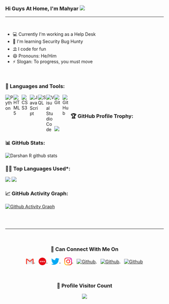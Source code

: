 ### Hi Guys At Home, I'm Mahyar <img src="https://github.com/mahyarkermani1/mahyarkermani1/blob/master/Assets/Hi.gif" width="22px">

---

<br />

- 💻 Currently I'm working as a Help Desk
- 🏹 I'm learning Security Bug Hunty
- ⛱️ I code for fun
- 😄 Pronouns: He/Him
- ⚡ Slogan: To progress, you must move

<br />

### 🧰 Languages and Tools:

<img align="left" alt="Python" width="26px" src="https://github.com/mahyarkermani1/mahyarkermani1/blob/master/Assets/python.png" />
<img align="left" alt="HTML5" width="26px" src="https://github.com/mahyarkermani1/mahyarkermani1/blob/master/Assets/html.png" />
<img align="left" alt="CSS3" width="26px" src="https://github.com/mahyarkermani1/mahyarkermani1/blob/master/Assets/css.png" />
<img align="left" alt="JavaScript" width="26px" src="https://github.com/mahyarkermani1/mahyarkermani1/blob/master/Assets/javascript.png" />
<img align="left" alt="SQL" width="26px" src="https://github.com/mahyarkermani1/mahyarkermani1/blob/master/Assets/sql.png" />
<img align="left" alt="Visual Studio Code" width="26px" src="https://github.com/mahyarkermani1/mahyarkermani1/blob/master/Assets/visual-studio-code.png" />
<img align="left" alt="Git" width="26px" src="https://github.com/mahyarkermani1/mahyarkermani1/blob/master/Assets/git.png" />
<img align="left" alt="GitHub" width="26px" src="https://github.com/mahyarkermani1/mahyarkermani1/blob/master/Assets/github.png" />

<br />
<br />


<!-- Profile Trophy -->
### 🏆 GitHub Profile Trophy:
<a href="https://github.com/ryo-ma/github-profile-trophy">
  <img width=800 src="https://github-profile-trophy.vercel.app/?username=mahyarkermani1&column=8&theme=darkhub&no-frame=true&no-bg=true"/>
</a>


<!--   Stats -->
### 📊 GitHub Stats:
![Darshan R github stats](https://github-readme-stats.vercel.app/api?username=mahyarkermani1&theme=nord&show_icons=true&count_private=true)
  
  
<!--   Top Languages Using -->
### 👨‍💻 Top Languages Used*:
![](https://github-profile-summary-cards.vercel.app/api/cards/repos-per-language?username=mahyarkermani1&theme=nord_dark)
![](https://github-profile-summary-cards.vercel.app/api/cards/most-commit-language?username=mahyarkermani1&theme=nord_dark)


<!--   GitHub stats graph -->
### 📈 GitHub Activity Graph:
 [![Github Activity Graph](https://github-readme-activity-graph.vercel.app/graph?username=mahyarkermani1&theme=github)](https://github.com/mahyarkermani1)

 <br>
 <br>

 
 <hr>
 
 <br>

  <div align="center">
  <h3><b>📌 Can Connect With Me On</b></h3>
  </div>
<p align="center">
  <a href="mailto:mohammadmahyarkermani@gmail.com" target="_blank">
  <img align="center" alt="Website" width="24px" src="https://github.com/SatYu26/SatYu26/blob/master/Assets/Gmail.svg" />
</a> &nbsp;&nbsp;
<a href="#" target="_blank">
  <img align="center" alt="Website" width="24px" src="https://github.com/SatYu26/SatYu26/blob/master/Assets/www.svg" />
</a> &nbsp;&nbsp;
<a href="https://twitter.com/mahyarkermani2" target="_blank">
  <img align="center" alt="Darshan R | Twitter" width="26px" src="https://github.com/SatYu26/SatYu26/blob/master/Assets/Twitter.svg" />
</a> &nbsp;&nbsp;
<a href="https://www.instagram.com/mahyarkermani2/" target="_blank">
  <img align="center" alt="Darshan R | Instagram" width="24px" src="https://github.com/SatYu26/SatYu26/blob/master/Assets/Instagram.svg" />
</a> &nbsp;&nbsp;
<a href="https://github.com/mahyarkermani1/">
    <img align="center" alt="Github" width="24px" src="https://github.com/SatYu26/SatYu26/blob/master/Assets/github.gif" />
</a> &nbsp;&nbsp;
<a href="https://discordapp.com/users/1334483578716684333">
    <img align="center" alt="Github" width="24px" src="https://www.svgrepo.com/show/353655/discord-icon.svg" />
</a>&nbsp;&nbsp;
<a href="https://t.me/mahyarkermani1/">
    <img align="center" alt="Github" width="24px" src="https://upload.wikimedia.org/wikipedia/commons/8/83/Telegram_2019_Logo.svg" />
</a>
<p>

  
<br>
  
<div align=center>
  <h3><b>📍 Profile Visitor Count</b></h3>
</div>
    
<!-- retro visitor counter -->  
<p align="center" >   
  <img src="https://profile-counter.glitch.me/mahyarkermani1/count.svg" />  
</p>
   

  
